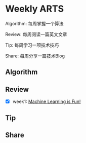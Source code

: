 # Weekly ARTS
Algorithm: 每周掌握一个算法

Review: 每周阅读一篇英文文章

Tip: 每周学习一项技术技巧

Share: 每周分享一篇技术Blog

## Algorithm

## Review
- [x] week1: [Machine Learning is Fun!](https://medium.com/@ageitgey/machine-learning-is-fun-80ea3ec3c471)

## Tip

## Share
